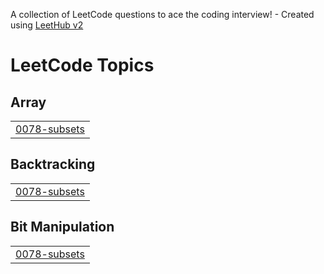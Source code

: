 A collection of LeetCode questions to ace the coding interview! - Created using [LeetHub v2](https://github.com/arunbhardwaj/LeetHub-2.0)
<!---LeetCode Topics Start-->
# LeetCode Topics
## Array
|  |
| ------- |
| [0078-subsets](https://github.com/deepakpathik/deepakpathik/tree/master/0078-subsets) |
## Backtracking
|  |
| ------- |
| [0078-subsets](https://github.com/deepakpathik/deepakpathik/tree/master/0078-subsets) |
## Bit Manipulation
|  |
| ------- |
| [0078-subsets](https://github.com/deepakpathik/deepakpathik/tree/master/0078-subsets) |
<!---LeetCode Topics End-->
